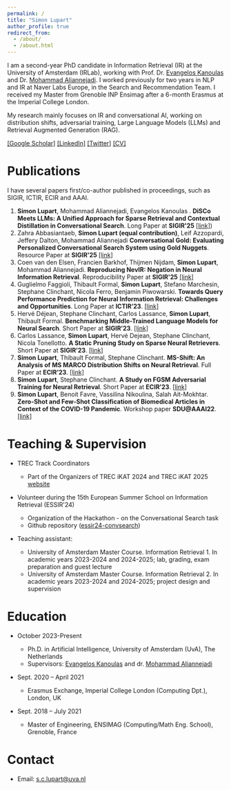 ```yaml
---
permalink: /
title: "Simon Lupart"
author_profile: true
redirect_from: 
  - /about/
  - /about.html
---
```


I am a second-year PhD candidate in Information Retrieval (IR) at the University of Amsterdam (IRLab), working with Prof. Dr. [Evangelos Kanoulas](https://staff.fnwi.uva.nl/e.kanoulas/) and Dr. [Mohammad Aliannejadi](https://aliannejadi.com/). I worked previously for two years in NLP and IR at Naver Labs Europe, in the Search and Recommendation Team. I received my Master from Grenoble INP Ensimag after a 6-month Erasmus at the Imperial College London.

My research mainly focuses on IR and conversational AI, working on distribution shifts, adversarial training, Large Language Models (LLMs) and Retrieval Augmented Generation (RAG). 

[[Google Scholar]](https://scholar.google.com/citations?user=gJQMnv8AAAAJ&hl=en) [[LinkedIn]](https://www.linkedin.com/in/simon_lupart/) [[Twitter]](https://twitter.com/simon-lupart) [[CV]](https://SimonLupart.github.io/files/CV_Simon_Lupart.pdf)


Publications
======
I have several papers first/co-author published in proceedings, such as SIGIR, ICTIR, ECIR and AAAI.
1. **Simon Lupart**, Mohammad Aliannejadi, Evangelos Kanoulas . **DiSCo Meets LLMs: A Unified Approach for Sparse Retrieval and Contextual Distillation in Conversational Search**. Long Paper at **SIGIR'25** [[link]](https://arxiv.org/abs/2410.14609))
2. Zahra Abbasiantaeb, **Simon Lupart (equal contribution)**, Leif Azzopardi, Jeffery Dalton, Mohammad Aliannejadi **Conversational Gold: Evaluating Personalized Conversational Search System using Gold Nuggets**. Resource Paper at **SIGIR'25** [[link]](https://arxiv.org/abs/2503.09902)
3. Coen van den Elsen, Francien Barkhof, Thijmen Nijdam, **Simon Lupart**, Mohammad Aliannejadi. **Reproducing NevIR: Negation in Neural Information Retrieval**. Reproducibility Paper at **SIGIR'25** [[link]](https://arxiv.org/abs/2502.13506)
4. Guglielmo Faggioli, Thibault Formal, **Simon Lupart**, Stefano Marchesin, Stephane Clinchant, Nicola Ferro, Benjamin Piwowarski. **Towards Query Performance Prediction for Neural Information Retrieval: Challenges and Opportunities**. Long Paper at **ICTIR’23**. [[link]](https://dl.acm.org/doi/pdf/10.1145/3578337.3605142)
5. Hervé Déjean, Stephane Clinchant, Carlos Lassance, **Simon Lupart**, Thibault Formal. **Benchmarking Middle-Trained Language Models for Neural Search**. Short Paper at **SIGIR’23**. [[link]](https://dl.acm.org/doi/pdf/10.1145/3539618.3591956)
6. Carlos Lassance, **Simon Lupart**, Hervé Dejean, Stephane Clinchant, Nicola Tonellotto. **A Static Pruning Study on Sparse Neural Retrievers**. Short Paper at **SIGIR’23**. [[link]](https://dl.acm.org/doi/pdf/10.1145/3539618.3591941)
7. **Simon Lupart**, Thibault Formal, Stephane Clinchant. **MS-Shift: An Analysis of MS MARCO Distribution Shifts on Neural Retrieval**. Full Paper at **ECIR’23**. [[link]](https://arxiv.org/pdf/2205.02870)
8. **Simon Lupart**, Stephane Clinchant. **A Study on FGSM Adversarial Training for Neural Retrieval**. Short Paper at **ECIR’23**. [[link]](https://arxiv.org/pdf/2301.10576)
9. **Simon Lupart**, Benoit Favre, Vassilina Nikoulina, Salah Ait-Mokhtar. **Zero-Shot and Few-Shot Classification of Biomedical Articles in Context of the COVID-19 Pandemic**. Workshop paper **SDU@AAAI22**. [[link]](https://arxiv.org/pdf/2201.03017)

Teaching & Supervision
======
* TREC Track Coordinators
  - Part of the Organizers of TREC iKAT 2024 and TREC iKAT 2025 [website](https://www.trecikat.com/)
    
* Volunteer during the 15th European Summer School on Information Retrieval (ESSIR'24)
  - Organization of the Hackathon - on the Conversational Search task
  - Github repository ([essir24-convsearch](https://github.com/SimonLupart/essir24-convsearch/tree/main))
    
* Teaching assistant:
  - University of Amsterdam Master Course. Information Retrieval 1. In academic years 2023-2024 and 2024-2025; lab, grading, exam preparation and guest lecture
  - University of Amsterdam Master Course. Information Retrieval 2. In academic years 2023-2024 and 2024-2025; project design and supervision


Education
======
* October 2023-Present   
  - Ph.D. in Artificial Intelligence, University of Amsterdam (UvA), The Netherlands   
  - Supervisors: [Evangelos Kanoulas](https://staff.fnwi.uva.nl/e.kanoulas/) and dr. [Mohammad Aliannejadi](https://aliannejadi.com/)

* Sept. 2020 – April 2021    
  - Erasmus Exchange, Imperial College London (Computing Dpt.), London, UK
 
* Sept. 2018 – July 2021  
  - Master of Engineering, ENSIMAG (Computing/Math Eng. School), Grenoble, France   

Contact
======
* Email: s.c.lupart@uva.nl

<script type='text/javascript' id='clustrmaps' src='//cdn.clustrmaps.com/map_v2.js?cl=ffffff&w=350&t=tt&d=U7sDAtZ-Gc9txp9FXtR_9aTt3s0QsAcWShXKgsGv4MY'></script>
